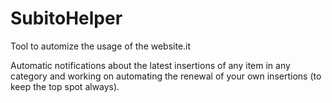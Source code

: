 # SubitoHelper

Tool to automize the usage of the website.it 

Automatic notifications about the latest insertions of any item in any category and working on automating the renewal of your own insertions (to keep the top spot always).
